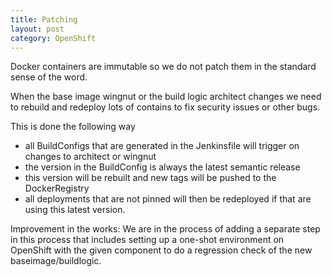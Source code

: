 ```yaml
---
title: Patching
layout: post
category: OpenShift
---
```


Docker containers are immutable so we do not patch them in the standard sense of the word.

When the base image wingnut or the build logic architect changes we need to rebuild and redeploy lots of contains to fix security issues or other bugs.

This is done the following way
 - all BuildConfigs that are generated in the Jenkinsfile will trigger on changes to architect or wingnut
 - the version in the BuildConfig is always the latest semantic release
 - this version will be rebuilt and new tags will be pushed to the DockerRegistry
 - all deployments that are not pinned will then be redeployed if that are using this latest version. 


Improvement in the works:
We are in the process of adding a separate step in this process that includes setting up a one-shot environment on OpenShift with the given component to do a regression check of the new baseimage/buildlogic.
